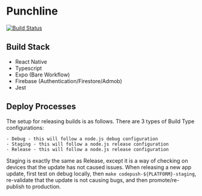 # Punchline

[![Build Status](https://travis-ci.com/KieranO547/punchline.svg?token=BjF8iyirXgqcXsHDyKLt&branch=master)](https://travis-ci.com/KieranO547/punchline)

## Build Stack

- React Native
- Typescript
- Expo (Bare Workflow)
- Firebase (Authentication/Firestore/Admob)
- Jest

## Deploy Processes

The setup for releasing builds is as follows.
There are 3 types of Build Type configurations:

    - Debug - this will follow a node.js debug configuration
    - Staging - this will follow a node.js release configuration
    - Release - this will follow a node.js release configuration

Staging is exactly the same as Release, except it is a way of checking on devices that the update has not caused issues.
When releasing a new app update, first test on debug locally, then `make codepush-${PLATFORM}-staging`, re-validate that the update is not causing bugs, and then promote/re-publish to production.
